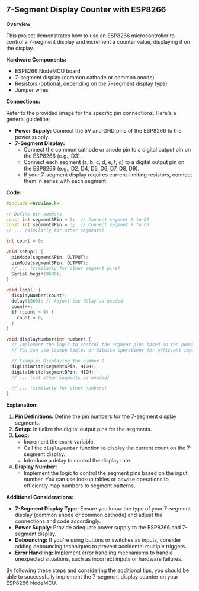 ## 7-Segment Display Counter with ESP8266

**Overview**

This project demonstrates how to use an ESP8266 microcontroller to control a 7-segment display and increment a counter value, displaying it on the display.

**Hardware Components:**

- ESP8266 NodeMCU board
- 7-segment display (common cathode or common anode)
- Resistors (optional, depending on the 7-segment display type)
- Jumper wires

**Connections:**

Refer to the provided image for the specific pin connections. Here's a general guideline:

- **Power Supply:** Connect the 5V and GND pins of the ESP8266 to the power supply.
- **7-Segment Display:**
    - Connect the common cathode or anode pin to a digital output pin on the ESP8266 (e.g., D3).
    - Connect each segment (a, b, c, d, e, f, g) to a digital output pin on the ESP8266 (e.g., D2, D4, D5, D6, D7, D8, D9).
    - If your 7-segment display requires current-limiting resistors, connect them in series with each segment.

**Code:**

```c++
#include <Arduino.h>

// Define pin numbers
const int segmentAPin = 2;  // Connect segment A to D2
const int segmentBPin = 3;  // Connect segment B to D3
// ... (similarly for other segments)

int count = 0;

void setup() {
  pinMode(segmentAPin, OUTPUT);
  pinMode(segmentBPin, OUTPUT);
  // ... (similarly for other segment pins)
  Serial.begin(9600);
}

void loop() {
  displayNumber(count);
  delay(1000); // Adjust the delay as needed
  count++;
  if (count > 9) {
    count = 0;
  }
}

void displayNumber(int number) {
  // Implement the logic to control the segment pins based on the number
  // You can use lookup tables or bitwise operations for efficient implementation

  // Example: Displaying the number 0
  digitalWrite(segmentAPin, HIGH);
  digitalWrite(segmentBPin, HIGH);
  // ... (set other segments as needed)

  // ... (similarly for other numbers)
}
```

**Explanation:**

1. **Pin Definitions:** Define the pin numbers for the 7-segment display segments.
2. **Setup:** Initialize the digital output pins for the segments.
3. **Loop:**
   - Increment the `count` variable.
   - Call the `displayNumber` function to display the current count on the 7-segment display.
   - Introduce a delay to control the display rate.
4. **Display Number:**
   - Implement the logic to control the segment pins based on the input number. You can use lookup tables or bitwise operations to efficiently map numbers to segment patterns.

**Additional Considerations:**

- **7-Segment Display Type:** Ensure you know the type of your 7-segment display (common anode or common cathode) and adjust the connections and code accordingly.
- **Power Supply:** Provide adequate power supply to the ESP8266 and 7-segment display.
- **Debouncing:** If you're using buttons or switches as inputs, consider adding debouncing techniques to prevent accidental multiple triggers.
- **Error Handling:** Implement error handling mechanisms to handle unexpected situations, such as incorrect inputs or hardware failures.

By following these steps and considering the additional tips, you should be able to successfully implement the 7-segment display counter on your ESP8266 NodeMCU.
